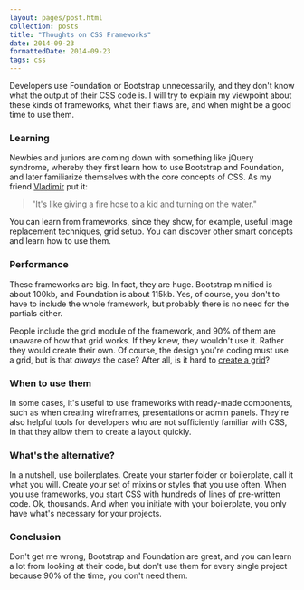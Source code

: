 ```yaml
---
layout: pages/post.html
collection: posts
title: "Thoughts on CSS Frameworks"
date: 2014-09-23
formattedDate: 2014-09-23
tags: css
---
```

Developers use Foundation or Bootstrap unnecessarily, and they don't know what the output of their CSS code is. I will try to explain my viewpoint about these kinds of frameworks, what their flaws are, and when might be a good time to use them.

### Learning
Newbies and juniors are coming down with something like jQuery syndrome, whereby they first learn how to use Bootstrap and Foundation, and later familiarize themselves with the core concepts of CSS. As my friend [Vladimir](https://github.com/vladimirsiljkovic) put it:
> "It's like giving a fire hose to a kid and turning on the water."

You can learn from frameworks, since they show, for example, useful image replacement techniques, grid setup. You can discover other smart concepts and learn how to use them.

### Performance
These frameworks are big. In fact, they are huge. Bootstrap minified is about 100kb, and Foundation is about 115kb. Yes, of course, you don't to have to include the whole framework, but probably there is no need for the partials either.

People include the grid module of the framework, and 90% of them are unaware of how that grid works. If they knew, they wouldn't use it. Rather they would create their own. Of course, the design you're coding must use a grid, but is that *always* the case? After all, is it hard to [create a grid](http://css-tricks.com/dont-overthink-it-grids)?

### When to use them
In some cases, it's useful to use frameworks with ready-made components, such as when creating wireframes, presentations or admin panels. They're also helpful tools for developers who are not sufficiently familiar with CSS, in that they allow them to create a layout quickly.

### What's the alternative?
In a nutshell, use boilerplates. Create your starter folder or boilerplate, call it what you will. Create your set of mixins or styles that you use often. When you use frameworks, you start CSS with hundreds of lines of pre-written code. Ok, thousands. And when you initiate with your boilerplate, you only have what's necessary for your projects.

### Conclusion
Don't get me wrong, Bootstrap and Foundation are great, and you can learn a lot from looking at their code, but don't use them for every single project because 90% of the time, you don't need them.
